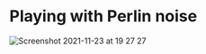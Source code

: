 # Playing with Perlin noise

![Screenshot 2021-11-23 at 19 27 27](https://user-images.githubusercontent.com/54947763/143244334-82d221c8-da54-4868-8823-fa9ea1b10989.png)
